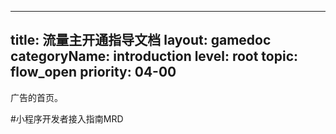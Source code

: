 
---
title: 流量主开通指导文档
layout: gamedoc
categoryName: introduction
level: root
topic: flow_open
priority: 04-00
---


广告的首页。

#小程序开发者接入指南MRD
